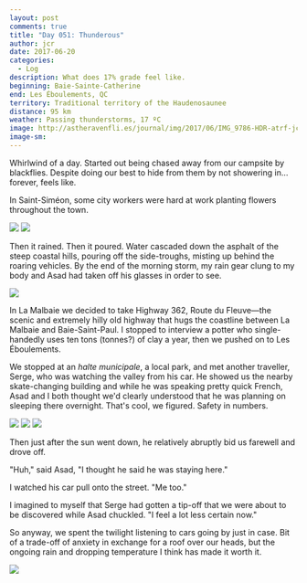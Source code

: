 ```yaml
---
layout: post
comments: true
title: "Day 051: Thunderous"
author: jcr
date: 2017-06-20
categories:
  - Log
description: What does 17% grade feel like.
beginning: Baie-Sainte-Catherine
end: Les Éboulements, QC
territory: Traditional territory of the Haudenosaunee
distance: 95 km
weather: Passing thunderstorms, 17 ºC
image: http://astheravenfli.es/journal/img/2017/06/IMG_9786-HDR-atrf-jcr-2000-web.jpg
image-sm:
---
```


Whirlwind of a day. Started out being chased away from our campsite by blackflies. Despite doing our best to hide from them by not showering in&hellip;forever, feels like.

In Saint-Siméon, some city workers were hard at work planting flowers throughout the town.

<img src="http://astheravenfli.es/journal/img/2017/06/IMG_3952-atrf-jcr-2000-web.jpg">

<img src="http://astheravenfli.es/journal/img/2017/06/IMG_3955-atrf-jcr-2000-web.jpg">

Then it rained. Then it poured. Water cascaded down the asphalt of the steep coastal hills, pouring off the side-troughs, misting up behind the roaring vehicles. By the end of the morning storm, my rain gear clung to my body and Asad had taken off his glasses in order to see.

<img src="http://astheravenfli.es/journal/img/2017/06/IMG_3978-atrf-jcr-2000-web.jpg">

In La Malbaie we decided to take Highway 362, Route du Fleuve—the scenic and extremely hilly old highway that hugs the coastline between La Malbaie and Baie-Saint-Paul. I stopped to interview a potter who single-handedly uses ten tons (tonnes?) of clay a year, then we pushed on to Les Éboulements. 

We stopped at an <i>halte municipale</i>, a local park, and met another traveller, Serge, who was watching the valley from his car. He showed us the nearby skate-changing building and while he was speaking pretty quick French, Asad and I both thought we'd clearly understood that he was planning on sleeping there overnight. That's cool, we figured. Safety in numbers.

<img src="http://astheravenfli.es/journal/img/2017/06/IMG_9753-atrf-jcr-2000-web.jpg">

<img src="http://astheravenfli.es/journal/img/2017/06/IMG_9767-atrf-jcr-2000-web.jpg">

<img src="http://astheravenfli.es/journal/img/2017/06/IMG_9775-atrf-jcr-2000-web.jpg">

Then just after the sun went down, he relatively abruptly bid us farewell and drove off.

"Huh," said Asad, "I thought he said he was staying here."

I watched his car pull onto the street. "Me too."

I imagined to myself that Serge had gotten a tip-off that we were about to be discovered while Asad chuckled. "I feel a lot less certain now."

So anyway, we spent the twilight listening to cars going by just in case. Bit of a trade-off of anxiety in exchange for a roof over our heads, but the ongoing rain and dropping temperature I think has made it worth it. 

<img src="http://astheravenfli.es/journal/img/2017/06/IMG_9747-atrf-ac-2000-web.jpg">